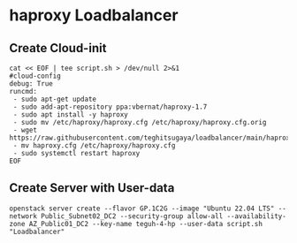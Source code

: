 # haproxy Loadbalancer

## Create Cloud-init 
    cat << EOF | tee script.sh > /dev/null 2>&1
    #cloud-config
    debug: True
    runcmd:
     - sudo apt-get update
     - sudo add-apt-repository ppa:vbernat/haproxy-1.7
     - sudo apt install -y haproxy
     - sudo mv /etc/haproxy/haproxy.cfg /etc/haproxy/haproxy.cfg.orig
     - wget https://raw.githubusercontent.com/teghitsugaya/loadbalancer/main/haproxy.cfg
     - mv haproxy.cfg /etc/haproxy/haproxy.cfg
     - sudo systemctl restart haproxy
    EOF

## Create Server with User-data
    openstack server create --flavor GP.1C2G --image "Ubuntu 22.04 LTS" --network Public_Subnet02_DC2 --security-group allow-all --availability-zone AZ_Public01_DC2 --key-name teguh-4-hp --user-data script.sh "Loadbalancer"
